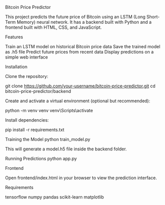 Bitcoin Price Predictor

This project predicts the future price of Bitcoin using an LSTM (Long Short-Term Memory) neural network.
It has a backend built with Python and a frontend built with HTML, CSS, and JavaScript.

Features

Train an LSTM model on historical Bitcoin price data
Save the trained model as .h5 file
Predict future prices from recent data
Display predictions on a simple web interface

Installation

Clone the repository:

git clone https://github.com/your-username/bitcoin-price-predictor.git
cd bitcoin-price-predictor/backend


Create and activate a virtual environment (optional but recommended):

python -m venv venv
venv\Scripts\activate


Install dependencies:

pip install -r requirements.txt

Training the Model
python train_model.py


This will generate a model.h5 file inside the backend folder.

Running Predictions
python app.py

Frontend

Open frontend/index.html in your browser to view the prediction interface.

Requirements

tensorflow
numpy
pandas
scikit-learn
matplotlib
